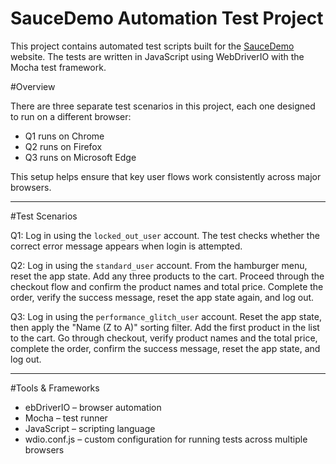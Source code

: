 # SauceDemo Automation Test Project

This project contains automated test scripts built for the [SauceDemo](https://www.saucedemo.com/) website. The tests are written in JavaScript using WebDriverIO with the Mocha test framework.

#Overview

There are three separate test scenarios in this project, each one designed to run on a different browser:

- Q1 runs on Chrome
- Q2 runs on Firefox
- Q3 runs on Microsoft Edge

This setup helps ensure that key user flows work consistently across major browsers.

---

#Test Scenarios

Q1: 
Log in using the `locked_out_user` account. The test checks whether the correct error message appears when login is attempted.

Q2: 
Log in using the `standard_user` account. From the hamburger menu, reset the app state. Add any three products to the cart. Proceed through the checkout flow and confirm the product names and total price. Complete the order, verify the success message, reset the app state again, and log out.

Q3:
Log in using the `performance_glitch_user` account. Reset the app state, then apply the "Name (Z to A)" sorting filter. Add the first product in the list to the cart. Go through checkout, verify product names and the total price, complete the order, confirm the success message, reset the app state, and log out.

---

#Tools & Frameworks

- ebDriverIO – browser automation
- Mocha – test runner
- JavaScript – scripting language
- wdio.conf.js – custom configuration for running tests across multiple browsers




